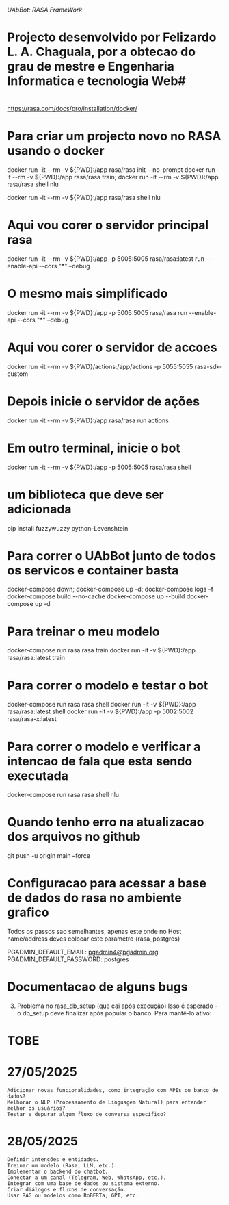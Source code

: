 ###### UAbBot: RASA FrameWork ##########
# Projecto desenvolvido por Felizardo L. A. Chaguala, por a obtecao do grau de mestre e Engenharia Informatica e tecnologia Web#

# ########################################################################
https://rasa.com/docs/pro/installation/docker/
# Para criar um projecto novo no RASA usando o docker
docker run -it --rm -v ${PWD}:/app rasa/rasa init --no-prompt
docker run -it --rm -v ${PWD}:/app rasa/rasa train; docker run -it --rm -v ${PWD}:/app rasa/rasa shell nlu

docker run -it --rm -v ${PWD}:/app rasa/rasa shell nlu

# Aqui vou corer o servidor principal rasa
docker run -it --rm -v ${PWD}:/app  -p 5005:5005  rasa/rasa:latest run --enable-api --cors "*" –debug

# O mesmo mais simplificado
docker run -it --rm -v ${PWD}:/app -p 5005:5005 rasa/rasa run --enable-api --cors "*" –debug

# Aqui vou corer o servidor de accoes
docker run -it --rm -v ${PWD}/actions:/app/actions -p 5055:5055 rasa-sdk-custom

# Depois inicie o servidor de ações
docker run -it --rm -v ${PWD}:/app rasa/rasa run actions

# Em outro terminal, inicie o bot
docker run -it --rm -v ${PWD}:/app -p 5005:5005 rasa/rasa shell


# um biblioteca que deve ser adicionada
pip install fuzzywuzzy python-Levenshtein


# Para correr o UAbBot junto de todos os servicos e container basta
docker-compose down; docker-compose up -d; docker-compose logs -f
docker-compose build --no-cache
docker-compose up --build 
docker-compose up -d

# Para treinar o meu modelo
docker-compose run rasa rasa train
docker run -it -v ${PWD}:/app rasa/rasa:latest train

# Para correr o modelo e testar o bot
docker-compose run rasa rasa shell
docker run -it -v ${PWD}:/app rasa/rasa:latest shell
docker run -it -v ${PWD}:/app -p 5002:5002 rasa/rasa-x:latest

# Para correr o modelo e verificar a intencao de fala que esta sendo executada
docker-compose run rasa rasa shell nlu

# Quando tenho erro na atualizacao dos arquivos no github
git push -u origin main –force 

# Configuracao para acessar a base de dados do rasa no ambiente grafico
Todos os passos sao semelhantes, apenas este onde no Host name/address deves colocar este parametro {rasa_postgres}

PGADMIN_DEFAULT_EMAIL: pgadmin4@pgadmin.org
PGADMIN_DEFAULT_PASSWORD: postgres

# Documentacao de alguns bugs
3. Problema no rasa_db_setup (que cai após execução)
Isso é esperado - o db_setup deve finalizar após popular o banco. Para mantê-lo ativo:

# TOBE
# 27/05/2025
    Adicionar novas funcionalidades, como integração com APIs ou banco de dados?
    Melhorar o NLP (Processamento de Linguagem Natural) para entender melhor os usuários?
    Testar e depurar algum fluxo de conversa específico?

# 28/05/2025
    Definir intenções e entidades.
    Treinar um modelo (Rasa, LLM, etc.).
    Implementar o backend do chatbot.
    Conectar a um canal (Telegram, Web, WhatsApp, etc.).
    Integrar com uma base de dados ou sistema externo.
    Criar diálogos e fluxos de conversação.
    Usar RAG ou modelos como RoBERTa, GPT, etc.

